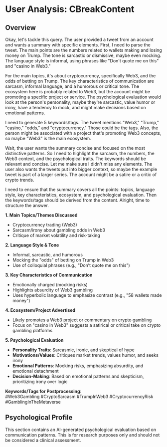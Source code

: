 # User Analysis: CBreakContent

## Overview

<think>
Okay, let's tackle this query. The user provided a tweet from an account and wants a summary with specific elements. First, I need to parse the tweet. The main points are the numbers related to wallets making and losing money on Trump. The tone is sarcastic or dismissive, maybe even mocking. The language style is informal, using phrases like "Don't quote me on this" and "casino in Web3." 

For the main topics, it's about cryptocurrency, specifically Web3, and the odds of betting on Trump. The key characteristics of communication are sarcasm, informal language, and a humorous or critical tone. The ecosystem here is probably related to Web3, but the account might be promoting a specific project or service. The psychological evaluation would look at the person's personality, maybe they're sarcastic, value humor or irony, have a tendency to mock, and might make decisions based on emotional patterns.

I need to generate 5 keywords/tags. The tweet mentions "Web3," "Trump," "casino," "odds," and "cryptocurrency." Those could be the tags. Also, the person might be associated with a project that's promoting Web3 concepts, so maybe "Web3" is the main ecosystem. 

Wait, the user wants the summary concise and focused on the most distinctive patterns. So I need to highlight the sarcasm, the numbers, the Web3 context, and the psychological traits. The keywords should be relevant and concise. Let me make sure I didn't miss any elements. The user also wants the tweets put into bigger context, so maybe the example tweet is part of a larger series. The account might be a satire or a critic of crypto trends. 

I need to ensure that the summary covers all the points: topics, language style, key characteristics, ecosystem, and psychological evaluation. Then the keywords/tags should be derived from the content. Alright, time to structure the answer.
</think>

**1. Main Topics/Themes Discussed**  
- Cryptocurrency trading (Web3)  
- Sarcasm/irony about gambling odds in Web3  
- Critique of market volatility and risk-taking  

**2. Language Style & Tone**  
- Informal, sarcastic, and humorous  
- Mocking the "odds" of betting on Trump in Web3  
- Use of colloquial phrases (e.g., "Don’t quote me on this")  

**3. Key Characteristics of Communication**  
- Emotionally charged (mocking risks)  
- Highlights absurdity of Web3 gambling  
- Uses hyperbolic language to emphasize contrast (e.g., "58 wallets made money")  

**4. Ecosystem/Project Advertised**  
- Likely promotes a Web3 project or commentary on crypto gambling  
- Focus on "casino in Web3" suggests a satirical or critical take on crypto gambling platforms  

**5. Psychological Evaluation**  
- **Personality Traits**: Sarcasmic, ironic, and skeptical of hype  
- **Motivations/Values**: Critiques market trends, values humor, and seeks irony  
- **Emotional Patterns**: Mocking risks, emphasizing absurdity, and emotional detachment  
- **Decision-Making**: Based on emotional patterns and skepticism, prioritizing irony over logic  

**Keywords/Tags for Postprocessing**:  
#Web3Gambling #CryptoSarcasm #TrumpInWeb3 #CryptocurrencyRisk #GamblingInTheMetaverse

## Psychological Profile

This section contains an AI-generated psychological evaluation based on communication patterns. This is for research purposes only and should not be considered a clinical assessment.